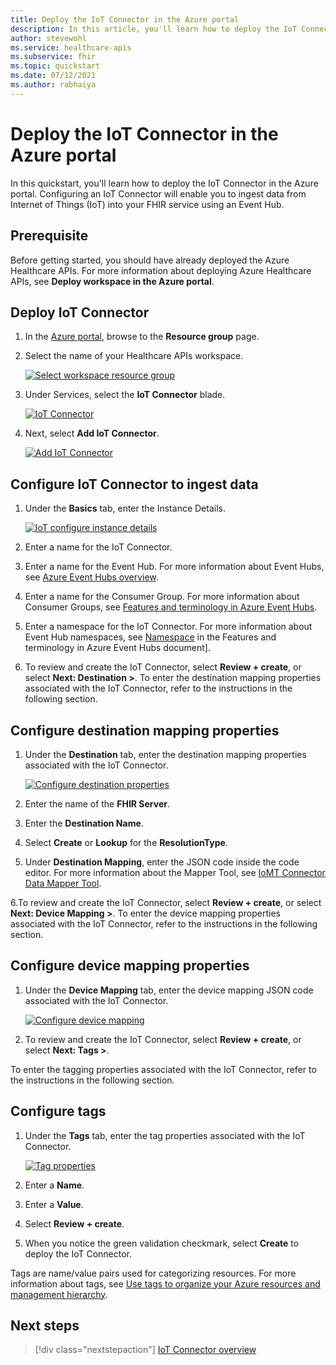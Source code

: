 ```yaml
---
title: Deploy the IoT Connector in the Azure portal
description: In this article, you'll learn how to deploy the IoT Connector in the Azure portal. 
author: stevewohl
ms.service: healthcare-apis
ms.subservice: fhir
ms.topic: quickstart
ms.date: 07/12/2021
ms.author: rabhaiya
---
```


# Deploy the IoT Connector in the Azure portal

In this quickstart, you'll learn how to deploy the IoT Connector in the Azure portal. Configuring an IoT Connector will enable you to ingest data from Internet of Things (IoT) into your FHIR service using an Event Hub.

## Prerequisite

Before getting started, you should have already deployed the Azure Healthcare APIs. For more information about deploying Azure Healthcare APIs, see **Deploy workspace in the Azure portal**.

## Deploy IoT Connector 

1. In the [Azure portal](https://portal.azure.com), browse to the **Resource group** page.
2. Select the name of your Healthcare APIs workspace.

   [ ![Select workspace resource group](media/select-workspace-resource-group.png) ](media/select-workspace-resource-group.png#lightbox)

3. Under Services, select the **IoT Connector** blade.

   [ ![IoT Connector](media/iot-connector-blade.png) ](media/iot-connector-blade.png#lightbox)

4. Next, select **Add IoT Connector**.

   [ ![Add IoT Connector](media/add-iot-connector.png) ](media/add-iot-connector.png#lightbox)

## Configure IoT Connector to ingest data

1. Under the **Basics** tab, enter the Instance Details.

   [ ![IoT configure instance details](media/basics-instance-details.png) ](media/basics-instance-details.png#lightbox)

2. Enter a name for the IoT Connector.

3. Enter a name for the Event Hub.
For more information about Event Hubs, see [Azure Event Hubs overview](../../event-hubs/index.yml).

4. Enter a name for the Consumer Group.
For more information about Consumer Groups,  see [Features and terminology in Azure Event Hubs](../../event-hubs/event-hubs-features.md?WT.mc_id=Portal-Microsoft_Healthcare_APIs#event-consumers).

5. Enter a namespace for the IoT Connector.
For more information about Event Hub namespaces,  see [Namespace](../../event-hubs/event-hubs-features.md?WT.mc_id=Portal-Microsoft_Healthcare_APIs#namespace) in the Features and terminology in Azure Event Hubs document].

6. To review and create the IoT Connector, select **Review + create**, or select **Next: Destination >**. To enter the destination mapping properties associated with the IoT Connector, refer to the instructions in the following section. 

## Configure destination mapping properties

1. Under the **Destination** tab, enter the destination mapping properties associated with the IoT Connector.

   [ ![Configure destination properties](media/configure-destination-properties.png) ](media/configure-destination-properties.png#lightbox)

2. Enter the name of the **FHIR Server**.

3. Enter the **Destination Name**.

4. Select **Create** or **Lookup** for the **ResolutionType**.

5. Under **Destination Mapping**, enter the JSON code inside the code editor.
For more information about the Mapper Tool, see [IoMT Connector Data Mapper Tool](https://github.com/microsoft/iomt-fhir/tree/master/tools/data-mapper).

6.To review and create the IoT Connector, select **Review + create**, or select **Next: Device Mapping >**. 
To enter the device mapping properties associated with the IoT Connector, refer to the instructions in the following section.

## Configure device mapping properties

1. Under the **Device Mapping** tab, enter the device mapping JSON code associated with the IoT Connector.

   [ ![Configure device mapping](media/configure-device-mapping.png) ](media/configure-device-mapping.png#lightbox)
2. To review and create the IoT Connector, select **Review + create**, or select **Next: Tags >**. 

To enter the tagging properties associated with the IoT Connector, refer to the instructions in the following section.

## Configure tags

1. Under the **Tags** tab, enter the tag properties associated with the IoT Connector.

   [ ![Tag properties](media/tag-properties.png) ](media/tag-properties.png#lightbox)

2. Enter a **Name**.
3. Enter a **Value**.
4. Select **Review + create**.
5. When you notice the green validation checkmark, select **Create** to deploy the IoT Connector.

Tags are name/value pairs used for categorizing resources. For more information about tags, see [Use tags to organize your Azure resources and management hierarchy](../../azure-resource-manager/management/tag-resources.md).

## Next steps

>[!div class="nextstepaction"]
>[IoT Connector overview](iot-connector-overview.md)